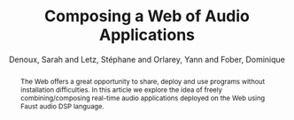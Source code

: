 --- 
title: "Composing a Web of Audio Applications" 
abstract: "The Web offers a great opportunity to share, deploy and use programs without installation difficulties. In this article we explore the idea of freely combining/composing real-time audio applications deployed on the Web using Faust audio DSP language." 
address: "Paris" 
author: "Denoux, Sarah and Letz, Stéphane and Orlarey, Yann and Fober, Dominique"
webAuthor: "Sarah Denoux, Stéphane Letz, Yann Orlarey, Dominique Fober" 
booktitle: "Proceedings of the International Web Audio Conference" 
editor: "Goldszmidt, Samuel and Schnell, Norbert and Saiz, Victor and Matuszewski, Benjamin" 
month: "Proceedings of the International Web Audio Conference"
pages: "" 
publisher: "IRCAM" 
series: "WAC '15"
track: "Poster"  
year: "2015" 
id: "2015_EA_32" 
tags: year2015
media: none 
pdflink: /_data/papers/pdf/2015/2015_32.pdf
ISSN: 2663-5844
---